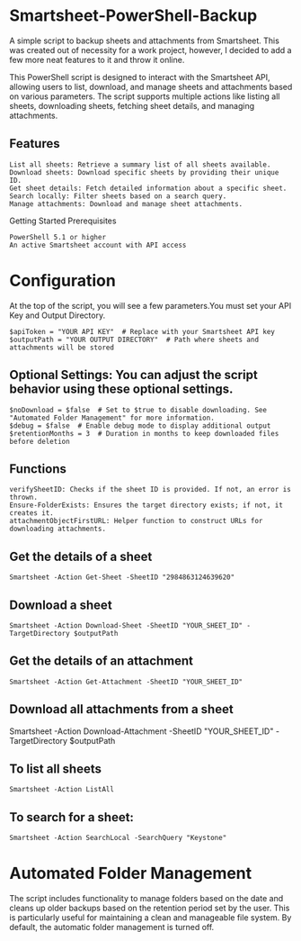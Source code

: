 # Smartsheet-PowerShell-Backup
A simple script to backup sheets and attachments from Smartsheet. This was created out of necessity for a work project, however, I decided to add a few more neat features to it and throw it online. 

This PowerShell script is designed to interact with the Smartsheet API, allowing users to list, download, and manage sheets and attachments based on various parameters. The script supports multiple actions like listing all sheets, downloading sheets, fetching sheet details, and managing attachments.

## Features

    List all sheets: Retrieve a summary list of all sheets available.
    Download sheets: Download specific sheets by providing their unique ID.
    Get sheet details: Fetch detailed information about a specific sheet.
    Search locally: Filter sheets based on a search query.
    Manage attachments: Download and manage sheet attachments.

Getting Started
Prerequisites

    PowerShell 5.1 or higher
    An active Smartsheet account with API access

# Configuration
At the top of the script, you will see a few parameters.You must set your API Key and Output Directory.

    $apiToken = "YOUR API KEY"  # Replace with your Smartsheet API key
    $outputPath = "YOUR OUTPUT DIRECTORY"  # Path where sheets and attachments will be stored

## Optional Settings: You can adjust the script behavior using these optional settings.

    $noDownload = $false  # Set to $true to disable downloading. See "Automated Folder Management" for more information.
    $debug = $false  # Enable debug mode to display additional output
    $retentionMonths = 3  # Duration in months to keep downloaded files before deletion

## Functions

    verifySheetID: Checks if the sheet ID is provided. If not, an error is thrown.
    Ensure-FolderExists: Ensures the target directory exists; if not, it creates it.
    attachmentObjectFirstURL: Helper function to construct URLs for downloading attachments.

## Get the details of a sheet

    Smartsheet -Action Get-Sheet -SheetID "2984863124639620"

## Download a sheet
    Smartsheet -Action Download-Sheet -SheetID "YOUR_SHEET_ID" -TargetDirectory $outputPath

## Get the details of an attachment
    Smartsheet -Action Get-Attachment -SheetID "YOUR_SHEET_ID"
    
## Download all attachments from a sheet
  Smartsheet -Action Download-Attachment -SheetID "YOUR_SHEET_ID" -TargetDirectory $outputPath
  
## To list all sheets
    Smartsheet -Action ListAll

## To search for a sheet:
    Smartsheet -Action SearchLocal -SearchQuery "Keystone"

# Automated Folder Management

The script includes functionality to manage folders based on the date and cleans up older backups based on the retention period set by the user. This is particularly useful for maintaining a clean and manageable file system. By default, the automatic folder management is turned off. 
